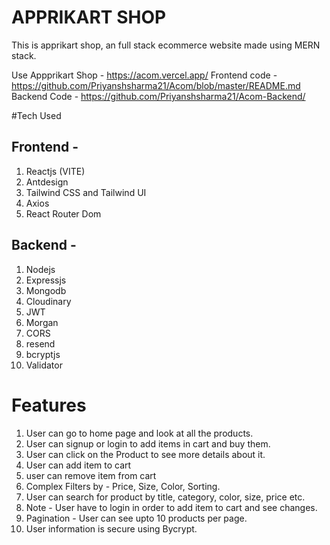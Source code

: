 # APPRIKART SHOP

This is apprikart shop, an full stack ecommerce website made using MERN stack.

Use Appprikart Shop - https://acom.vercel.app/
Frontend code - https://github.com/Priyanshsharma21/Acom/blob/master/README.md
Backend Code - https://github.com/Priyanshsharma21/Acom-Backend/

#Tech Used

## Frontend - 
1. Reactjs (VITE)
2. Antdesign
3. Tailwind CSS and Tailwind UI
4. Axios
5. React Router Dom


## Backend - 
1. Nodejs
2. Expressjs
3. Mongodb
4. Cloudinary
5. JWT
6. Morgan
7. CORS
8. resend
9. bcryptjs
10. Validator


# Features
1. User can go to home page and look at all the products.
2. User can signup or login to add items in cart and buy them.
3. User can click on the Product to see more details about it.
4. User can add item to cart
5. user can remove item from cart
6. Complex Filters by - Price, Size, Color, Sorting.
7. User can search for product by title, category, color, size, price etc.
8. Note - User have to login in order to add item to cart and see changes.
9. Pagination - User can see upto 10 products per page.
10. User information is secure using Bycrypt.
